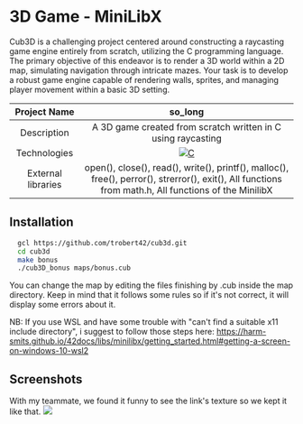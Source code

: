 # 3D Game - MiniLibX

Cub3D is a challenging project centered around constructing a raycasting game engine entirely from scratch, utilizing the C programming language. The primary objective of this endeavor is to render a 3D world within a 2D map, simulating navigation through intricate mazes. Your task is to develop a robust game engine capable of rendering walls, sprites, and managing player movement within a basic 3D setting.

|    Project Name    |                                                                       so_long                                                                       |
| :----------------: | :-------------------------------------------------------------------------------------------------------------------------------------------------: |
|    Description     |                                             A 3D game created from scratch written in C using raycasting                                            |
|    Technologies    | <a href="#"><img alt="C" src="https://custom-icon-badges.demolab.com/badge/C-03599C.svg?logo=c-in-hexagon&logoColor=white&style=for-the-badge"></a> |
| External libraries |     open(), close(), read(), write(), printf(), malloc(), free(), perror(), strerror(), exit(), All functions from math.h, All functions of the MinilibX      |

## Installation

```bash
  gcl https://github.com/trobert42/cub3d.git
  cd cub3d
  make bonus
  ./cub3D_bonus maps/bonus.cub
```
You can change the map by editing the files finishing by .cub inside the map directory. Keep in mind that it follows some rules so if it's not correct, it will display some errors about it.

NB:
If you use WSL and have some trouble with "can't find a suitable x11 include directory", i suggest to follow those steps here: https://harm-smits.github.io/42docs/libs/minilibx/getting_started.html#getting-a-screen-on-windows-10-wsl2

## Screenshots
With my teammate, we found it funny to see the link's texture so we kept it like that.
![](https://github.com/trobert42/cub3d/blob/main/cub3d_bonus_clip.gif)
